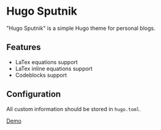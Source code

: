# Hugo Sputnik

"Hugo Sputnik" is a simple Hugo theme for personal blogs.

## Features

- LaTex equations support
- LaTex inline equations support
- Codeblocks support

## Configuration

All custom information should be stored in `hugo.toml`.

[Demo]([https://1917.github.io/hugo-sputnik/](https://1917dc.github.io/hugo-sputnik/))
